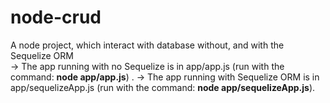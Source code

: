 # node-crud

A node project, which interact with database without, and with the Sequelize ORM <br/>
  -> The app running with no Sequelize is in app/app.js (run with the command: **node app/app.js**) . 
  -> The app running with Sequelize ORM is in app/sequelizeApp.js (run with the command: **node app/sequelizeApp.js**).
